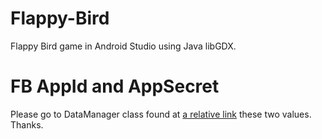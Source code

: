 # Flappy-Bird
Flappy Bird game in Android Studio using Java libGDX.

# FB AppId and AppSecret
Please go to DataManager class found at [a relative link](core/src/com/game/submission/DataManager.java)
these two values. Thanks.
